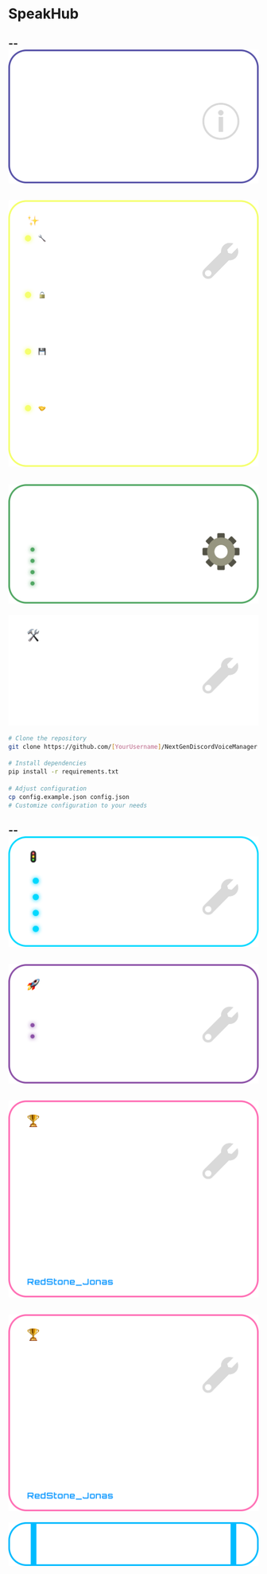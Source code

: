 # SpeakHub
--
[![Introduction](assets/Introduction.png)](assets/Introduction.png)
--
[![Core Features](assets/Core_features.png)](assets/Core_features.png)
--
[![Configuration](assets/Configuration.png)](assets/Configuration.png)
--
[![Installation](assets/Installation.png)](assets/Installation.png)

```bash
# Clone the repository
git clone https://github.com/[YourUsername]/NextGenDiscordVoiceManager.git

# Install dependencies
pip install -r requirements.txt

# Adjust configuration
cp config.example.json config.json
# Customize configuration to your needs
```
--
[![Quick Start](assets/Quick_Sart.png)](assets/Quick_Sart.png)
--
[![Technology Stack](assets/Technology_Stack.png)](assets/Technology_Stack.png)
--
[![Developer_Highlight](assets/Developer_Highlight.png)](assets/Developer_Highlight.png)
--
[![Developed By](assets/Developer_Highlight.png)](assets/Developer_Highlight.png)
--
[![Join Our Discord](assets/Join_our_Discord.png)](https://discord.gg/YOUR_DISCORD_INVITE_LINK)
